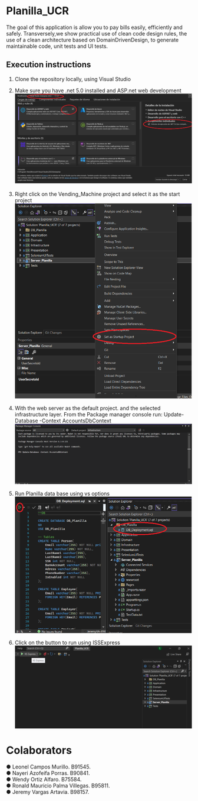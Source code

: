 # Planilla_UCR
The goal of this application is allow you to pay bills easily, efficiently and safely. 
Transversely,we show practical use of clean code design rules, the use of a clean architecture based on DomainDrivenDesign, to generate maintainable code, unit tests and UI tests.

## Execution instructions
1) Clone the repository locally, using Visual Studio

2) Make sure you have .net 5.0 installed and ASP.net web development
![depImg](Images/dependencies.png)

3) Right click on the Vending_Machine project and select it as the start project
![startImg](Images/startProject.png)

4) With the web server as the default project. and the selected infrastructure layer.
From the Package manager console run:
Update-Database -Context AccountsDbContext
![AuthImg](Images/auth.png)

5) Run Planilla data base using vs options
![databaseImg](Images/databaseImg.png)

6) Click on the button to run using ISSExpress
![rundImg](Images/run.png)


# Colaborators
● Leonel Campos Murillo. B91545.  
● Nayeri Azofeifa Porras. B90841.  
● Wendy Ortiz Alfaro. B75584.  
● Ronald Mauricio Palma Villegas. B95811.  
● Jeremy Vargas Artavia. B98157.  
